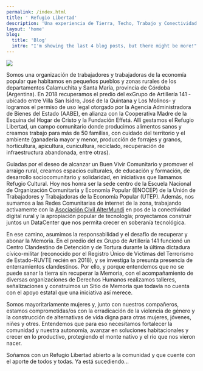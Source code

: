 ```yaml
---
permalink: /index.html
title: ' Refugio Libertad'
description: 'Una experiencia de Tierra, Techo, Trabajo y Conectividad.'
layout: 'home'
blog:
  title: 'Blog'
  intro: "I'm showing the last 4 blog posts, but there might be more!"
---
```


![](https://i.imgur.com/NzIh12v.jpg)

Somos una organización de trabajadores y trabajadoras de la economía popular que habitamos en pequeños pueblos y zonas rurales de los departamentos Calamuchita y Santa María, provincia de Córdoba (Argentina). En 2018 recuperamos el predio del exGrupo de Artillería 141 -ubicado entre Villa San Isidro, José de la Quintana y Los Molinos- y logramos el permiso de uso legal otorgado por la Agencia Administradora de Bienes del Estado (AABE), en alianza con la Cooperativa Madre de la Esquina del Hogar de Cristo y la Fundación Effetá. Allí gestamos el Refugio Libertad, un campo comunitario donde producimos alimentos sanos y creamos trabajo para más de 50 familias, con cuidado del territorio y el ambiente (ganadería mayor y menor, producción de forrajes y granos, horticultura, apicultura, cunicultura, reciclado, recuperación de infraestructura abandonada, entre otras).

Guiadas por el deseo de alcanzar un Buen Vivir Comunitario y promover el arraigo rural, creamos espacios culturales, de educación y formación, de desarrollo sociocomunitario y solidaridad, en iniciativas que llamamos Refugio Cultural. Hoy nos honra ser la sede centro de la Escuela Nacional de Organización Comunitaria y Economía Popular (ENOCEP) de la Unión de Trabajadores y Trabajadoras de la Economía Popular (UTEP). Además, nos sumamos a las Redes Comunitarias de internet de la zona, trabajando activamente con la [Asociación Civil AlterMundi](https://altermundi.net) en pos de la conectividad digital rural y la apropiación popular de tecnología; proyectamos construir juntos un DataCenter que nos permita crecer en soberanía tecnológica.

En ese camino, asumimos la responsabilidad y el desafío de recuperar y abonar la Memoria. En el predio del ex Grupo de Artillería 141 funcionó un Centro Clandestino de Detención y de Tortura durante la última dictadura cívico-militar (reconocido por el Registro Único de Víctimas del Terrorismo de Estado-RUVTE recién en 2018), y se investiga la presunta presencia de enterramientos clandestinos. Por ello, y porque entendemos que no se puede sanar la tierra sin recuperar la Memoria, con el acompañamiento de diversas organizaciones de Derechos Humanos realizamos talleres, señalizaciones y construimos un Sitio de Memoria que todavía no cuenta con el apoyo estatal que una iniciativa así merece.

Somos mayoritariamente mujeres y, junto con nuestros compañeros, estamos comprometidas/os con la erradicación de la violencia de género y la construcción de alternativas de vida digna para otras mujeres, jóvenes, niñes y otres. Entendemos que para eso necesitamos fortalecer la comunidad y nuestra autonomía, avanzar en soluciones habitacionales y crecer en lo productivo, protegiendo el monte nativo y el río que nos vieron nacer.

Soñamos con un Refugio Libertad abierto a la comunidad y que cuente con el aporte de todos y todas. Ya está sucediendo…


